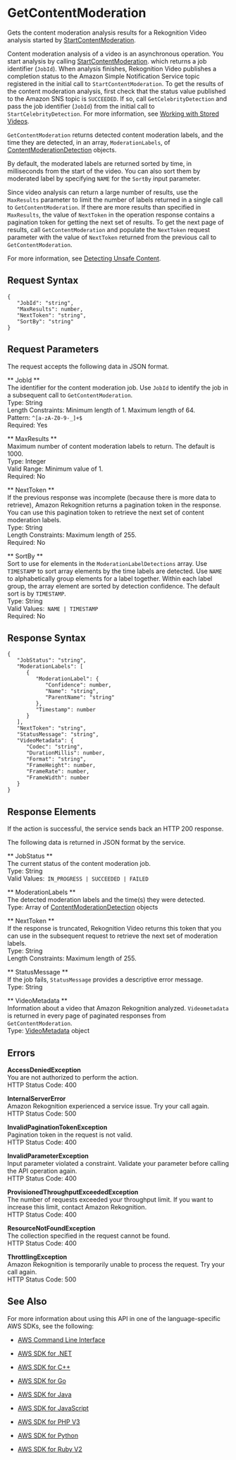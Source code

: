 # GetContentModeration<a name="API_GetContentModeration"></a>

Gets the content moderation analysis results for a Rekognition Video analysis started by [StartContentModeration](API_StartContentModeration.md)\.

Content moderation analysis of a video is an asynchronous operation\. You start analysis by calling [StartContentModeration](API_StartContentModeration.md)\. which returns a job identifier \(`JobId`\)\. When analysis finishes, Rekognition Video publishes a completion status to the Amazon Simple Notification Service topic registered in the initial call to `StartContentModeration`\. To get the results of the content moderation analysis, first check that the status value published to the Amazon SNS topic is `SUCCEEDED`\. If so, call `GetCelebrityDetection` and pass the job identifier \(`JobId`\) from the initial call to `StartCelebrityDetection`\. For more information, see [Working with Stored Videos](video.md)\. 

 `GetContentModeration` returns detected content moderation labels, and the time they are detected, in an array, `ModerationLabels`, of [ContentModerationDetection](API_ContentModerationDetection.md) objects\. 

By default, the moderated labels are returned sorted by time, in milliseconds from the start of the video\. You can also sort them by moderated label by specifying `NAME` for the `SortBy` input parameter\. 

Since video analysis can return a large number of results, use the `MaxResults` parameter to limit the number of labels returned in a single call to `GetContentModeration`\. If there are more results than specified in `MaxResults`, the value of `NextToken` in the operation response contains a pagination token for getting the next set of results\. To get the next page of results, call `GetContentModeration` and populate the `NextToken` request parameter with the value of `NextToken` returned from the previous call to `GetContentModeration`\.

For more information, see [Detecting Unsafe Content](moderation.md)\.

## Request Syntax<a name="API_GetContentModeration_RequestSyntax"></a>

```
{
   "JobId": "string",
   "MaxResults": number,
   "NextToken": "string",
   "SortBy": "string"
}
```

## Request Parameters<a name="API_GetContentModeration_RequestParameters"></a>

The request accepts the following data in JSON format\.

 ** JobId **   
The identifier for the content moderation job\. Use `JobId` to identify the job in a subsequent call to `GetContentModeration`\.  
Type: String  
Length Constraints: Minimum length of 1\. Maximum length of 64\.  
Pattern: `^[a-zA-Z0-9-_]+$`   
Required: Yes

 ** MaxResults **   
Maximum number of content moderation labels to return\. The default is 1000\.  
Type: Integer  
Valid Range: Minimum value of 1\.  
Required: No

 ** NextToken **   
If the previous response was incomplete \(because there is more data to retrieve\), Amazon Rekognition returns a pagination token in the response\. You can use this pagination token to retrieve the next set of content moderation labels\.  
Type: String  
Length Constraints: Maximum length of 255\.  
Required: No

 ** SortBy **   
Sort to use for elements in the `ModerationLabelDetections` array\. Use `TIMESTAMP` to sort array elements by the time labels are detected\. Use `NAME` to alphabetically group elements for a label together\. Within each label group, the array element are sorted by detection confidence\. The default sort is by `TIMESTAMP`\.  
Type: String  
Valid Values:` NAME | TIMESTAMP`   
Required: No

## Response Syntax<a name="API_GetContentModeration_ResponseSyntax"></a>

```
{
   "JobStatus": "string",
   "ModerationLabels": [ 
      { 
         "ModerationLabel": { 
            "Confidence": number,
            "Name": "string",
            "ParentName": "string"
         },
         "Timestamp": number
      }
   ],
   "NextToken": "string",
   "StatusMessage": "string",
   "VideoMetadata": { 
      "Codec": "string",
      "DurationMillis": number,
      "Format": "string",
      "FrameHeight": number,
      "FrameRate": number,
      "FrameWidth": number
   }
}
```

## Response Elements<a name="API_GetContentModeration_ResponseElements"></a>

If the action is successful, the service sends back an HTTP 200 response\.

The following data is returned in JSON format by the service\.

 ** JobStatus **   
The current status of the content moderation job\.  
Type: String  
Valid Values:` IN_PROGRESS | SUCCEEDED | FAILED` 

 ** ModerationLabels **   
The detected moderation labels and the time\(s\) they were detected\.  
Type: Array of [ContentModerationDetection](API_ContentModerationDetection.md) objects

 ** NextToken **   
If the response is truncated, Rekognition Video returns this token that you can use in the subsequent request to retrieve the next set of moderation labels\.   
Type: String  
Length Constraints: Maximum length of 255\.

 ** StatusMessage **   
If the job fails, `StatusMessage` provides a descriptive error message\.  
Type: String

 ** VideoMetadata **   
Information about a video that Amazon Rekognition analyzed\. `Videometadata` is returned in every page of paginated responses from `GetContentModeration`\.   
Type: [VideoMetadata](API_VideoMetadata.md) object

## Errors<a name="API_GetContentModeration_Errors"></a>

 **AccessDeniedException**   
You are not authorized to perform the action\.  
HTTP Status Code: 400

 **InternalServerError**   
Amazon Rekognition experienced a service issue\. Try your call again\.  
HTTP Status Code: 500

 **InvalidPaginationTokenException**   
Pagination token in the request is not valid\.  
HTTP Status Code: 400

 **InvalidParameterException**   
Input parameter violated a constraint\. Validate your parameter before calling the API operation again\.  
HTTP Status Code: 400

 **ProvisionedThroughputExceededException**   
The number of requests exceeded your throughput limit\. If you want to increase this limit, contact Amazon Rekognition\.  
HTTP Status Code: 400

 **ResourceNotFoundException**   
The collection specified in the request cannot be found\.  
HTTP Status Code: 400

 **ThrottlingException**   
Amazon Rekognition is temporarily unable to process the request\. Try your call again\.  
HTTP Status Code: 500

## See Also<a name="API_GetContentModeration_SeeAlso"></a>

For more information about using this API in one of the language\-specific AWS SDKs, see the following:

+  [AWS Command Line Interface](http://docs.aws.amazon.com/goto/aws-cli/rekognition-2016-06-27/GetContentModeration) 

+  [AWS SDK for \.NET](http://docs.aws.amazon.com/goto/DotNetSDKV3/rekognition-2016-06-27/GetContentModeration) 

+  [AWS SDK for C\+\+](http://docs.aws.amazon.com/goto/SdkForCpp/rekognition-2016-06-27/GetContentModeration) 

+  [AWS SDK for Go](http://docs.aws.amazon.com/goto/SdkForGoV1/rekognition-2016-06-27/GetContentModeration) 

+  [AWS SDK for Java](http://docs.aws.amazon.com/goto/SdkForJava/rekognition-2016-06-27/GetContentModeration) 

+  [AWS SDK for JavaScript](http://docs.aws.amazon.com/goto/AWSJavaScriptSDK/rekognition-2016-06-27/GetContentModeration) 

+  [AWS SDK for PHP V3](http://docs.aws.amazon.com/goto/SdkForPHPV3/rekognition-2016-06-27/GetContentModeration) 

+  [AWS SDK for Python](http://docs.aws.amazon.com/goto/boto3/rekognition-2016-06-27/GetContentModeration) 

+  [AWS SDK for Ruby V2](http://docs.aws.amazon.com/goto/SdkForRubyV2/rekognition-2016-06-27/GetContentModeration) 